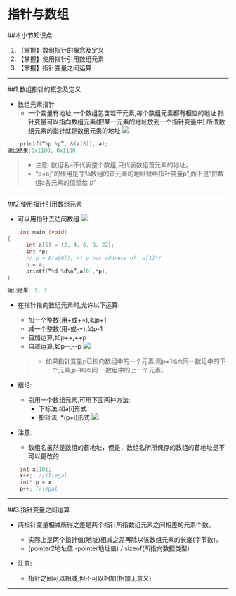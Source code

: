 # 指针与数组
##本小节知识点:
1. 【掌握】数组指针的概念及定义
2. 【掌握】使用指针引用数组元素
3. 【掌握】指针变量之间运算

---

##1.数组指针的概念及定义
- 数组元素指针
    + 一个变量有地址,一个数组包含若干元素,每个数组元素都有相应的地址 指针变量可以指向数组元素(把某一元素的地址放到一个指针变量中) 所谓数组元素的指针就是数组元素的地址
![](./images/Snip20150519_1.png)
```c
    printf(“%p %p”, &(a[0]), a);
输出结果:0x1100, 0x1100
```
>+ 注意: 数组名a不代表整个数组,只代表数组首元素的地址。
>+ “p=a;”的作用是“把a数组的首元素的地址赋给指针变量p”,而不是“把数组a各元素的值赋给 p”

---

##2.使用指针引用数组元素
- 可以用指针去访问数组
![](images/zzfw.png)

```c
    int main (void)
{
      int a[5] = {2, 4, 6, 8, 22};
      int *p;
      // p = &(a[0]); /* p has address of  a[1]*/
      p = a;
      printf(“%d %d\n”,a[0],*p);
}

输出结果: 2, 2
```
- 在指针指向数组元素时,允许以下运算:
    + 加一个整数(用+或+=),如p+1
    + 减一个整数(用-或-=),如p-1
    + 自加运算,如p++,++p
    + 自减运算,如p--,--p
![](./images/zzys.png)
    >+ 如果指针变量p已指向数组中的一个元素,则p+1```指向```同一数组中的下一个元素,p-1```指向```同 一数组中的上一个元素。

- 结论:
    + 引用一个数组元素,可用下面两种方法:
        * 下标法,如a[i]形式
        * 指针法, *(p+i)形式
![](./images/zzys2.png)

- 注意:
    
    + 数组名虽然是数组的首地址，但是，数组名所所保存的数组的首地址是不可以更改的

```c
    int x[10];
	x++;  //illegal
	int* p = x;
	p++; //legal

```
---

##3.指针变量之间运算
- 两指针变量相减所得之差是两个指针所指数组元素之间相差的元素个数。
    + 实际上是两个指针值(地址)相减之差再除以该数组元素的长度(字节数)。
    + (pointer2地址值 -pointer地址值) / sizeof(所指向数据类型)

- 注意:
    + 指针之间可以相减,但不可以相加(相加无意义)
---


